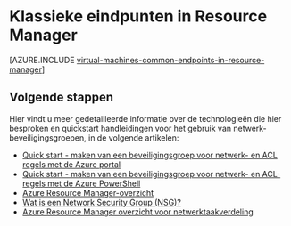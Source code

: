 <properties
   pageTitle="Klassieke eindpunten in Resource Manager | Microsoft Azure"
   description="Begrijpen hoe de eindpunten van het model Klassiek implementatie nu in Resource Manager, met behulp van beveiligingsgroepen voor netwerk- en ACL-regels worden geïmplementeerd"
   services="virtual-machines-windows"
   documentationCenter=""
   authors="iainfoulds"
   manager="timlt"
   editor=""/>

<tags
   ms.service="virtual-machines-windows"
   ms.devlang="na"
   ms.topic="article"
   ms.tgt_pltfrm="vm-windows"
   ms.workload="infrastructure-services"
   ms.date="10/27/2016"
   ms.author="iainfou"/>

# <a name="classic-endpoints-in-resource-manager"></a>Klassieke eindpunten in Resource Manager
[AZURE.INCLUDE [virtual-machines-common-endpoints-in-resource-manager](../../includes/virtual-machines-common-endpoints-in-resource-manager.md)]

## <a name="next-steps"></a>Volgende stappen
Hier vindt u meer gedetailleerde informatie over de technologieën die hier besproken en quickstart handleidingen voor het gebruik van netwerk-beveiligingsgroepen, in de volgende artikelen:

- [Quick start - maken van een beveiligingsgroep voor netwerk- en ACL regels met de Azure portal](virtual-machines-windows-nsg-quickstart-portal.md)  
- [Quick start - maken van een beveiligingsgroep voor netwerk- en ACL-regels met de Azure PowerShell](virtual-machines-windows-nsg-quickstart-powershell.md)  
- [Azure Resource Manager-overzicht](../azure-resource-manager/resource-group-overview.md)  
- [Wat is een Network Security Group (NSG)?](../virtual-network/virtual-networks-nsg.md)  
- [Azure Resource Manager overzicht voor netwerktaakverdeling](../load-balancer/load-balancer-arm.md) 